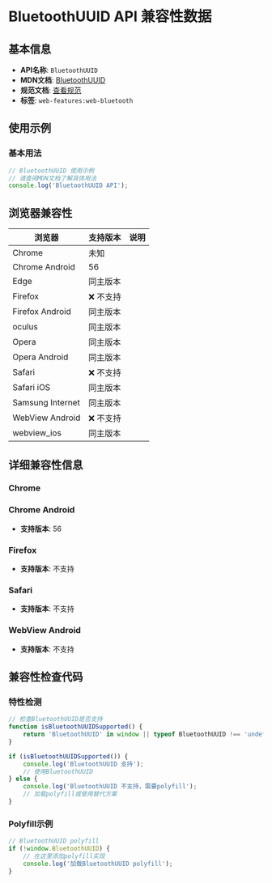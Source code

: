 # BluetoothUUID API 兼容性数据

## 基本信息

- **API名称**: `BluetoothUUID`
- **MDN文档**: [BluetoothUUID](https://developer.mozilla.org/docs/Web/API/BluetoothUUID)
- **规范文档**: [查看规范](https://webbluetoothcg.github.io/web-bluetooth/#bluetoothuuid)
- **标签**: `web-features:web-bluetooth`

## 使用示例

### 基本用法

```javascript
// BluetoothUUID 使用示例
// 请查阅MDN文档了解具体用法
console.log('BluetoothUUID API');
```

## 浏览器兼容性

| 浏览器 | 支持版本 | 说明 |
|--------|----------|------|
| Chrome | 未知 |  |
| Chrome Android | 56 |  |
| Edge | 同主版本 |  |
| Firefox | ❌ 不支持 |  |
| Firefox Android | 同主版本 |  |
| oculus | 同主版本 |  |
| Opera | 同主版本 |  |
| Opera Android | 同主版本 |  |
| Safari | ❌ 不支持 |  |
| Safari iOS | 同主版本 |  |
| Samsung Internet | 同主版本 |  |
| WebView Android | ❌ 不支持 |  |
| webview_ios | 同主版本 |  |

## 详细兼容性信息

### Chrome


### Chrome Android

- **支持版本**: 56

### Firefox

- **支持版本**: 不支持

### Safari

- **支持版本**: 不支持

### WebView Android

- **支持版本**: 不支持

## 兼容性检查代码

### 特性检测

```javascript
// 检查BluetoothUUID是否支持
function isBluetoothUUIDSupported() {
    return 'BluetoothUUID' in window || typeof BluetoothUUID !== 'undefined';
}

if (isBluetoothUUIDSupported()) {
    console.log('BluetoothUUID 支持');
    // 使用BluetoothUUID
} else {
    console.log('BluetoothUUID 不支持，需要polyfill');
    // 加载polyfill或使用替代方案
}
```

### Polyfill示例

```javascript
// BluetoothUUID polyfill
if (!window.BluetoothUUID) {
    // 在这里添加polyfill实现
    console.log('加载BluetoothUUID polyfill');
}
```

